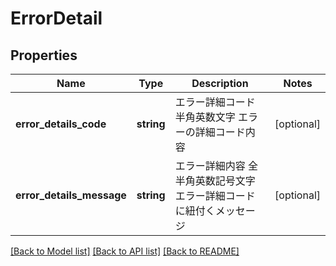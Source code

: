 # ErrorDetail

## Properties
Name | Type | Description | Notes
------------ | ------------- | ------------- | -------------
**error_details_code** | **string** | エラー詳細コード 半角英数文字 エラーの詳細コード内容 | [optional] 
**error_details_message** | **string** | エラー詳細内容 全半角英数記号文字 エラー詳細コードに紐付くメッセージ | [optional] 

[[Back to Model list]](../README.md#documentation-for-models) [[Back to API list]](../README.md#documentation-for-api-endpoints) [[Back to README]](../README.md)



